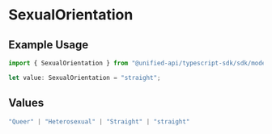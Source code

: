 # SexualOrientation

## Example Usage

```typescript
import { SexualOrientation } from "@unified-api/typescript-sdk/sdk/models/shared";

let value: SexualOrientation = "straight";
```

## Values

```typescript
"Queer" | "Heterosexual" | "Straight" | "straight"
```